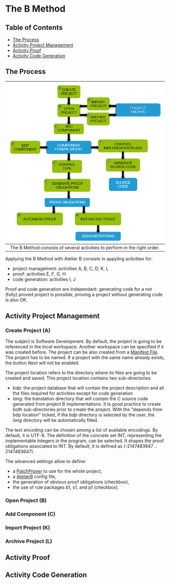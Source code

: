 # The B Method

## Table of Contents

- [The Process](#the-process)
- [Activity Project Management](#activity-project-management)
- [Activity Proof](#activity-proof)
- [Activity Code Generation](#activity-code-generation)

## The Process

| <img src="images/b-method.png" width="600" > |
|:-:|
| The B Method consists of several activities to perform in the right order. |

Applying the B Method with Atelier B consists in appyling activities for:
- project management: activities A, B, C, D, K, L
- proof: activities E, F, G, H
- code generation: activities I, J

Proof and code generation are independant: generating code for a not (fully) proved project is possible, proving a project without generating code is also OK.

## Activity Project Management

### Create Project (A)
The subject is Software Development. 
By default, the project is going to be referenced in the *local* workspace. Another workspace can be specified if it was created before. 
The project can be also created from a [Manifest File](12-files-architecture.md#manifest-file). 
The project has to be named. If a project with the same name already exists, the button *Next* will not be enabled.

The project location refers to the directory where its files are going to be created and saved.
This project location contains two sub-directories:
- *bdp*: the project database that will contain the project description and all the files required for activities except for code generation
- *lang*: the translation directory that will contain the C source code generated from project B implementations.
It is good practice to create both sub-directories prior to create the project. With the "depends from bdp location" ticked, if the *bdp* directory is selected by the user, the *lang* directory will be automatically filled.

The text encoding can be chosen among a list of available encodings. By default, it is UTF-8.
The definition of the concrete set INT, representing the implementable Integers in the program, can be selected. It shapes the proof obligations associated to INT. By default, it is defined as (-2147483647 .. 2147483647).

The advanced settings allow to define:
- a [PatchProver](12-files-architecture.md#patchprover) to use for the whole project, 
- a [AtelierB](12-files-architecture.md#atelierb) config file,
- the generation of obvious proof obligations (checkbox),
- the use of rule packages b1, s1, and p1 (checkbox).

### Open Project (B)

### Add Component (C)

### Import Project (K)

### Archive Project (L)

## Activity Proof

## Activity Code Generation